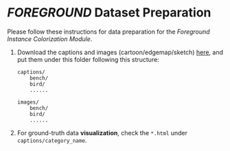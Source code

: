# *FOREGROUND* Dataset Preparation

Please follow these instructions for data preparation for the *Foreground Instance Colorization Module*.

1. Download the captions and images (cartoon/edgemap/sketch) [here](https://drive.google.com/drive/folders/1U9u26q6W-HyUXRn_Ppkz3vXPstq7-ebN?usp=sharing), and put them under this folder following this structure:

    ```
    captions/
        bench/
        bird/
        ......

    images/
        bench/
        bird/
        ......

    ```
    
1. For ground-truth data **visualization**, check the `*.html` under `captions/category_name`.
